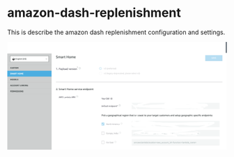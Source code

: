 # amazon-dash-replenishment
This is describe the amazon dash replenishment configuration and settings.




![alt text](https://github.com/balram-vis/amazon-dash-replenishment/blob/main/Screenshot%202021-03-07%20at%204.29.08%20PM.png)
